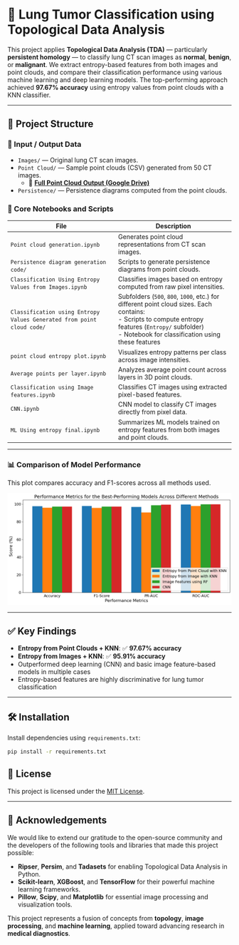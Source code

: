 # 🧠 Lung Tumor Classification using Topological Data Analysis

This project applies **Topological Data Analysis (TDA)** — particularly **persistent homology** — to classify lung CT scan images as **normal**, **benign**, or **malignant**. We extract entropy-based features from both images and point clouds, and compare their classification performance using various machine learning and deep learning models. The top-performing approach achieved **97.67% accuracy** using entropy values from point clouds with a KNN classifier.

---

## 📁 Project Structure

### 🔸 Input / Output Data

- `Images/` — Original lung CT scan images.  
- `Point Cloud/` — Sample point clouds (CSV) generated from 50 CT images.  
  - 🔗 **[Full Point Cloud Output (Google Drive)](https://drive.google.com/drive/folders/1bCvdYclOrc3BHvPQ7nMa4qRinyq5yY9D?usp=drive_link)**  
- `Persistence/` — Persistence diagrams computed from the point clouds.  

### 🔸 Core Notebooks and Scripts

| File | Description |
|------|-------------|
| `Point cloud generation.ipynb` | Generates point cloud representations from CT scan images. |
| `Persistence diagram generation code/` | Scripts to generate persistence diagrams from point clouds. |
| `Classification Using Entropy Values from Images.ipynb` | Classifies images based on entropy computed from raw pixel intensities. |
| `Classification using Entropy Values Generated from point cloud code/` | Subfolders (`500`, `800`, `1000`, etc.) for different point cloud sizes. Each contains:<br>- Scripts to compute entropy features (`Entropy/` subfolder)<br>- Notebook for classification using these features |
| `point cloud entropy plot.ipynb` | Visualizes entropy patterns per class across image intensities. |
| `Average points per layer.ipynb` | Analyzes average point count across layers in 3D point clouds. |
| `Classification using Image features.ipynb` | Classifies CT images using extracted pixel-based features. |
| `CNN.ipynb` | CNN model to classify CT images directly from pixel data. |
| `ML Using entropy final.ipynb` | Summarizes ML models trained on entropy features from both images and point clouds. |

---

### 📊 Comparison of Model Performance

This plot compares accuracy and F1-scores across all methods used.

![Performance Comparison](Output%20Images/Performance_metrics_all_models_(with%20heading).png)

---

## ✅ Key Findings

- **Entropy from Point Clouds + KNN**: ✅ **97.67% accuracy**
- **Entropy from Images + KNN**: ✅ **95.91% accuracy**
- Outperformed deep learning (CNN) and basic image feature-based models in multiple cases
- Entropy-based features are highly discriminative for lung tumor classification

---

## 🛠 Installation

Install dependencies using `requirements.txt`:

```bash
pip install -r requirements.txt
```

## 📜 License

This project is licensed under the [MIT License](LICENSE).  

---

## 🙏 Acknowledgements

We would like to extend our gratitude to the open-source community and the developers of the following tools and libraries that made this project possible:

- **Ripser**, **Persim**, and **Tadasets** for enabling Topological Data Analysis in Python.
- **Scikit-learn**, **XGBoost**, and **TensorFlow** for their powerful machine learning frameworks.
- **Pillow**, **Scipy**, and **Matplotlib** for essential image processing and visualization tools.

This project represents a fusion of concepts from **topology**, **image processing**, and **machine learning**, applied toward advancing research in **medical diagnostics**.

